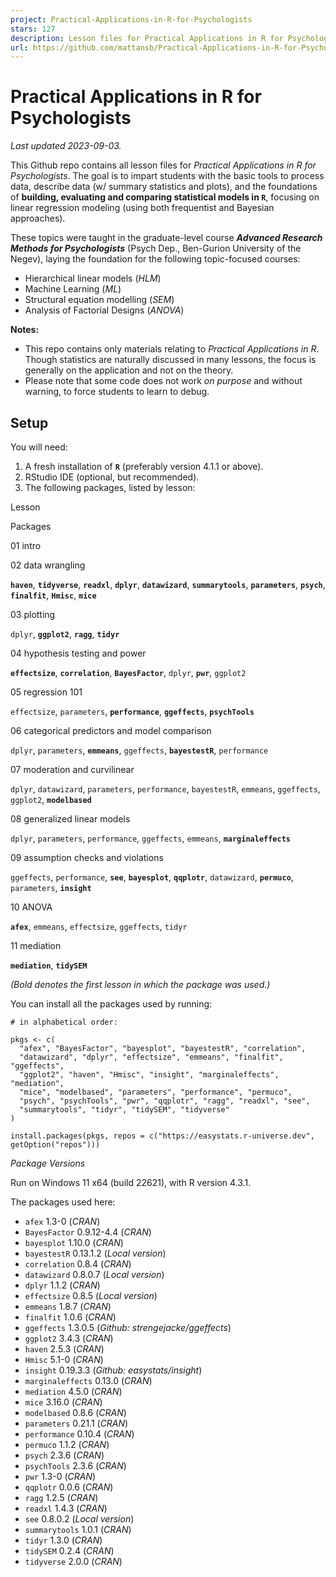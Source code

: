 ```yaml
---
project: Practical-Applications-in-R-for-Psychologists
stars: 127
description: Lesson files for Practical Applications in R for Psychologists.
url: https://github.com/mattansb/Practical-Applications-in-R-for-Psychologists
---
```


Practical Applications in R for Psychologists
=============================================

  

_Last updated 2023-09-03._

This Github repo contains all lesson files for _Practical Applications in R for Psychologists_. The goal is to impart students with the basic tools to process data, describe data (w/ summary statistics and plots), and the foundations of **building, evaluating and comparing statistical models in `R`**, focusing on linear regression modeling (using both frequentist and Bayesian approaches).

These topics were taught in the graduate-level course _**Advanced Research Methods for Psychologists**_ (Psych Dep., Ben-Gurion University of the Negev), laying the foundation for the following topic-focused courses:

-   Hierarchical linear models (_HLM_)
-   Machine Learning (_ML_)
-   Structural equation modelling (_SEM_)
-   Analysis of Factorial Designs (_ANOVA_)

**Notes:**

-   This repo contains only materials relating to _Practical Applications in R_. Though statistics are naturally discussed in many lessons, the focus is generally on the application and not on the theory.
-   Please note that some code does not work _on purpose_ and without warning, to force students to learn to debug.

Setup
-----

You will need:

1.  A fresh installation of **`R`** (preferably version 4.1.1 or above).
2.  RStudio IDE (optional, but recommended).
3.  The following packages, listed by lesson:

Lesson

Packages

01 intro

02 data wrangling

**`haven`**, **`tidyverse`**, **`readxl`**, **`dplyr`**, **`datawizard`**, **`summarytools`**, **`parameters`**, **`psych`**, **`finalfit`**, **`Hmisc`**, **`mice`**

03 plotting

`dplyr`, **`ggplot2`**, **`ragg`**, **`tidyr`**

04 hypothesis testing and power

**`effectsize`**, **`correlation`**, **`BayesFactor`**, `dplyr`, **`pwr`**, `ggplot2`

05 regression 101

`effectsize`, `parameters`, **`performance`**, **`ggeffects`**, **`psychTools`**

06 categorical predictors and model comparison

`dplyr`, `parameters`, **`emmeans`**, `ggeffects`, **`bayestestR`**, `performance`

07 moderation and curvilinear

`dplyr`, `datawizard`, `parameters`, `performance`, `bayestestR`, `emmeans`, `ggeffects`, `ggplot2`, **`modelbased`**

08 generalized linear models

`dplyr`, `parameters`, `performance`, `ggeffects`, `emmeans`, **`marginaleffects`**

09 assumption checks and violations

`ggeffects`, `performance`, **`see`**, **`bayesplot`**, **`qqplotr`**, `datawizard`, **`permuco`**, `parameters`, **`insight`**

10 ANOVA

**`afex`**, `emmeans`, `effectsize`, `ggeffects`, `tidyr`

11 mediation

**`mediation`**, **`tidySEM`**

_(Bold denotes the first lesson in which the package was used.)_

You can install all the packages used by running:

```
# in alphabetical order:

pkgs <- c(
  "afex", "BayesFactor", "bayesplot", "bayestestR", "correlation",
  "datawizard", "dplyr", "effectsize", "emmeans", "finalfit", "ggeffects",
  "ggplot2", "haven", "Hmisc", "insight", "marginaleffects", "mediation",
  "mice", "modelbased", "parameters", "performance", "permuco",
  "psych", "psychTools", "pwr", "qqplotr", "ragg", "readxl", "see",
  "summarytools", "tidyr", "tidySEM", "tidyverse"
)

install.packages(pkgs, repos = c("https://easystats.r-universe.dev", getOption("repos")))
```

_Package Versions_

Run on Windows 11 x64 (build 22621), with R version 4.3.1.

The packages used here:

-   `afex` 1.3-0 (_CRAN_)
-   `BayesFactor` 0.9.12-4.4 (_CRAN_)
-   `bayesplot` 1.10.0 (_CRAN_)
-   `bayestestR` 0.13.1.2 (_Local version_)
-   `correlation` 0.8.4 (_CRAN_)
-   `datawizard` 0.8.0.7 (_Local version_)
-   `dplyr` 1.1.2 (_CRAN_)
-   `effectsize` 0.8.5 (_Local version_)
-   `emmeans` 1.8.7 (_CRAN_)
-   `finalfit` 1.0.6 (_CRAN_)
-   `ggeffects` 1.3.0.5 (_Github: strengejacke/ggeffects_)
-   `ggplot2` 3.4.3 (_CRAN_)
-   `haven` 2.5.3 (_CRAN_)
-   `Hmisc` 5.1-0 (_CRAN_)
-   `insight` 0.19.3.3 (_Github: easystats/insight_)
-   `marginaleffects` 0.13.0 (_CRAN_)
-   `mediation` 4.5.0 (_CRAN_)
-   `mice` 3.16.0 (_CRAN_)
-   `modelbased` 0.8.6 (_CRAN_)
-   `parameters` 0.21.1 (_CRAN_)
-   `performance` 0.10.4 (_CRAN_)
-   `permuco` 1.1.2 (_CRAN_)
-   `psych` 2.3.6 (_CRAN_)
-   `psychTools` 2.3.6 (_CRAN_)
-   `pwr` 1.3-0 (_CRAN_)
-   `qqplotr` 0.0.6 (_CRAN_)
-   `ragg` 1.2.5 (_CRAN_)
-   `readxl` 1.4.3 (_CRAN_)
-   `see` 0.8.0.2 (_Local version_)
-   `summarytools` 1.0.1 (_CRAN_)
-   `tidyr` 1.3.0 (_CRAN_)
-   `tidySEM` 0.2.4 (_CRAN_)
-   `tidyverse` 2.0.0 (_CRAN_)
